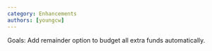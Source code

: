 ```yaml
---
category: Enhancements
authors: [youngcw]
---
```


Goals:  Add remainder option to budget all extra funds automatically.

